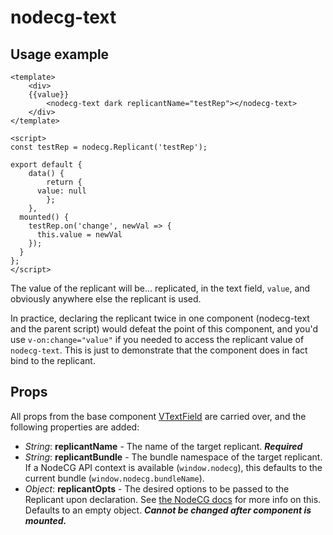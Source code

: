 # nodecg-text

## Usage example
```Vue
<template>
	<div>
    {{value}}
		<nodecg-text dark replicantName="testRep"></nodecg-text>
	</div>
</template>

<script>
const testRep = nodecg.Replicant('testRep');

export default {
	data() {
		return {
      value: null
		};
	},
  mounted() {
    testRep.on('change', newVal => {
      this.value = newVal
    });
  }
};
</script>
```

The value of the replicant will be... replicated, in the text field, `value`, and obviously anywhere else the replicant is used.

In practice, declaring the replicant twice in one component (nodecg-text and the parent script) would defeat the point of this component, and you'd use `v-on:change="value"` if you needed to access the replicant value of `nodecg-text`. This is just to demonstrate that the component does in fact bind to the replicant.

## Props

All props from the base component [VTextField](https://vuetifyjs.com/en/components/text-fields) are carried over, and the following properties are added:
- *String*: **replicantName** - The name of the target replicant. ***Required***
- *String*: **replicantBundle** - The bundle namespace of the target replicant. If a NodeCG API context is available (`window.nodecg`), this defaults to the current bundle (`window.nodecg.bundleName`).
- *Object*: **replicantOpts** - The desired options to be passed to the Replicant upon declaration. See [the NodeCG docs](https://nodecg.com/NodeCG.html#Replicant) for more info on this. Defaults to an empty object. ***Cannot be changed after component is mounted.***
